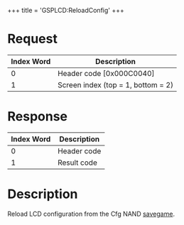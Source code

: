 +++
title = 'GSPLCD:ReloadConfig'
+++

# Request

| Index Word | Description                        |
|------------|------------------------------------|
| 0          | Header code \[0x000C0040\]         |
| 1          | Screen index (top = 1, bottom = 2) |

# Response

| Index Word | Description |
|------------|-------------|
| 0          | Header code |
| 1          | Result code |

# Description

Reload LCD configuration from the Cfg NAND
[savegame](Config_Savegame "wikilink").
